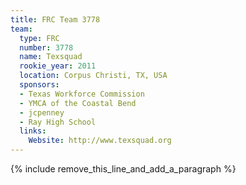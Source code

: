 ```yaml
---
title: FRC Team 3778
team:
  type: FRC
  number: 3778
  name: Texsquad
  rookie_year: 2011
  location: Corpus Christi, TX, USA
  sponsors:
  - Texas Workforce Commission
  - YMCA of the Coastal Bend
  - jcpenney
  - Ray High School
  links:
    Website: http://www.texsquad.org
---
```


{% include remove_this_line_and_add_a_paragraph %}